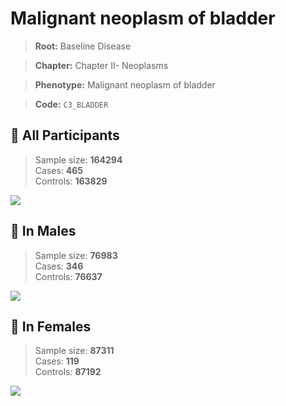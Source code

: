 # Malignant neoplasm of bladder

> **Root:** Baseline Disease  

> **Chapter:** Chapter II- Neoplasms  

> **Phenotype:** Malignant neoplasm of bladder  

> **Code:** `C3_BLADDER`

## 🧪 All Participants  
> Sample size: **164294**  
> Cases: **465**  
> Controls: **163829**
<img src="/Disease/Figures/ALL/Baseline/C3_BLADDER.png"/>
<CsvTable src="/Disease_Data/ALL/Baseline/LG_C3_BLADDER.csv" label="🔍 View full results" />

## 👨 In Males  
> Sample size: **76983**  
> Cases: **346**  
> Controls: **76637**
<img src="/Disease/Figures/Male/Baseline/C3_BLADDER.png"/>
<CsvTable src="/Disease_Data/Male/Baseline/LG_C3_BLADDER.csv" label="🔍 View full results" />

## 👩 In Females  
> Sample size: **87311**  
> Cases: **119**  
> Controls: **87192**
<img src="/Disease/Figures/Female/Baseline/C3_BLADDER.png"/>
<CsvTable src="/Disease_Data/Female/Baseline/LG_C3_BLADDER.csv" label="🔍 View full results" />
